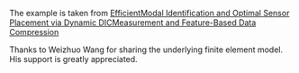 The example is taken from [EfficientModal Identification and Optimal Sensor Placement via Dynamic DICMeasurement and Feature-Based Data Compression](https://doi.org/10.3390/vibration6040050)

Thanks to Weizhuo Wang for sharing the underlying finite element model. His support is greatly appreciated.


